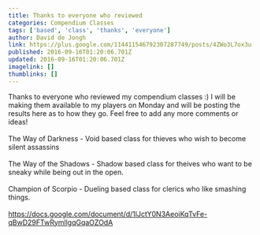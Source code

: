```yaml
---
title: Thanks to everyone who reviewed
categories: Compendium Classes
tags: ['based', 'class', 'thanks', 'everyone']
author: David de Jongh
link: https://plus.google.com/114411546792307287749/posts/4ZWo3L7ox3u
published: 2016-09-16T01:20:06.701Z
updated: 2016-09-16T01:20:06.701Z
imagelink: []
thumblinks: []
---
```


Thanks to everyone who reviewed my compendium classes :) I will be making them available to my players on Monday and will be posting the results here as to how they go. Feel free to add any more comments or ideas!<br /><br />The Way of Darkness - Void based class for thieves who wish to become silent assassins<br /><br />The Way of the Shadows - Shadow based class for theives who want to be sneaky while being out in the open.<br /><br />Champion of Scorpio - Dueling based class for clerics who like smashing things.<br /><br /><a href="https://docs.google.com/document/d/1lJctY0N3AeoiKqTvFe-qBwD29FTwRymllgqGqaOZOdA" class="ot-anchor">https://docs.google.com/document/d/1lJctY0N3AeoiKqTvFe-qBwD29FTwRymllgqGqaOZOdA</a><br /><br />